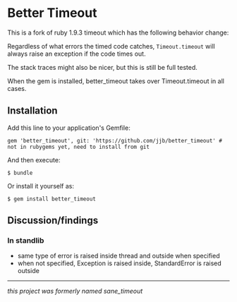 # Better Timeout

This is a fork of ruby 1.9.3 timeout which has the following behavior change:

Regardless of what errors the timed code catches, `Timeout.timeout` will
always raise an exception if the code times out.

The stack traces might also be nicer, but this is still be full tested.

When the gem is installed, better_timeout takes over Timeout.timeout in all cases.

## Installation

Add this line to your application's Gemfile:

    gem 'better_timeout', git: 'https://github.com/jjb/better_timeout' # not in rubygems yet, need to install from git

And then execute:

    $ bundle

Or install it yourself as:

    $ gem install better_timeout


## Discussion/findings

### In standlib
* same type of error is raised inside thread and outside when specified
* when not specified, Exception is raised inside, StandardError is raised outside

----

_this project was formerly named sane_timeout_

